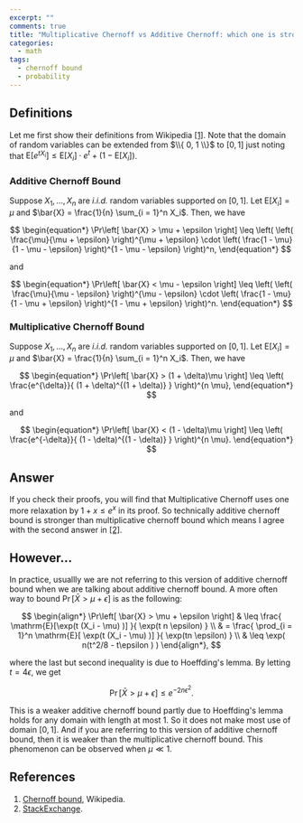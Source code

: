 ```yaml
---
excerpt: ""
comments: true
title: "Multiplicative Chernoff vs Additive Chernoff: which one is stronger?"
categories:
  - math
tags:
  - chernoff bound
  - probability
---
```


## Definitions

Let me first show their definitions from Wikipedia [[1]](#chernoff-bound). Note that the domain of random variables can be extended from $\\{ 0, 1 \\}$ to $[0, 1]$ just noting that $\mathrm{E} \left[ e^{tX_i} \right] \leq \mathrm{E}[X_i] \cdot e^t + (1 - \mathrm{E}[X_i])$.

### Additive Chernoff Bound

Suppose $X_1, \dots, X_n$ are *i.i.d.* random variables supported on $[0, 1]$. Let $\mathrm{E}[X_i] = \mu$ and $\bar{X} = \frac{1}{n} \sum_{i = 1}^n X_i$. Then, we have 

$$
\begin{equation*}
\Pr\left[ \bar{X} > \mu + \epsilon \right] \leq \left(  \left( \frac{\mu}{\mu + \epsilon} \right)^{\mu + \epsilon} \cdot \left( \frac{1 - \mu}{1 - \mu - \epsilon} \right)^{1 - \mu - \epsilon} \right)^n,
\end{equation*}
$$

and 

$$
\begin{equation*}
\Pr\left[ \bar{X} < \mu - \epsilon \right] \leq \left(  \left( \frac{\mu}{\mu - \epsilon} \right)^{\mu - \epsilon} \cdot \left( \frac{1 - \mu}{1 - \mu + \epsilon} \right)^{1 - \mu + \epsilon} \right)^n.
\end{equation*}
$$

### Multiplicative Chernoff Bound

Suppose $X_1, \dots, X_n$ are *i.i.d.* random variables supported on $[0, 1]$. Let $\mathrm{E}[X_i] = \mu$ and $\bar{X} = \frac{1}{n} \sum_{i = 1}^n X_i$. Then, we have 

$$
\begin{equation*}
\Pr\left[ \bar{X} > (1 + \delta)\mu \right] \leq \left( \frac{e^{\delta}}{ (1 + \delta)^{(1 + \delta)} } \right)^{n \mu},
\end{equation*}
$$

and 

$$
\begin{equation*}
\Pr\left[ \bar{X} < (1 - \delta)\mu \right] \leq \left( \frac{e^{-\delta}}{ (1 - \delta)^{(1 - \delta)} } \right)^{n \mu}.
\end{equation*}
$$

## Answer

If you check their proofs, you will find that Multiplicative Chernoff uses one more relaxation by $1 + x \leq e^x$ in its proof. So technically additive chernoff bound is stronger than multiplicative chernoff bound which means I agree with the second answer in [[2]](#stack-exchange).

## However...

In practice, usuallly we are not referring to this version of additive chernoff bound when we are talking about additive chernoff bound. A more often way to bound $\Pr\left[ \bar{X} > \mu + \epsilon \right]$ is as the following:

$$
\begin{align*}
\Pr\left[ \bar{X} > \mu + \epsilon \right] & \leq \frac{ \mathrm{E}[\exp(t (X_i - \mu) )] }{ \exp(t n \epsilon) } \\
& = \frac{ \prod_{i = 1}^n \mathrm{E}[ \exp(t (X_i - \mu) )] }{ \exp(tn \epsilon) } \\
& \leq \exp( n(t^2/8 - t\epsilon ) ) 
\end{align*},
$$

where the last but second inequality is due to Hoeffding's lemma. By letting $t = 4\epsilon$, we get 

$$
\begin{equation*}
\Pr\left[ \bar{X} > \mu + \epsilon \right] \leq e^{ -2 n \epsilon^2 }.
\end{equation*}
$$

This is a weaker additive chernoff bound partly due to Hoeffding's lemma holds for any domain with length at most 1. So it does not make most use of domain $[0, 1]$. And if you are referring to this version of additive chernoff bound, then it is weaker than the multiplicative chernoff bound. This phenomenon can be observed when $\mu \ll 1$.

## References

1. <a name="chernoff-bound"></a> [Chernoff bound](https://en.wikipedia.org/wiki/Chernoff_bound#cite_note-1), Wikipedia.
2. <a name="stack-exchange"></a> [StackExchange](https://math.stackexchange.com/questions/283487/is-the-multiplicative-chernoff-bound-stronger-than-additive-one).